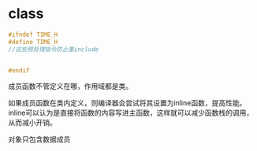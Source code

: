 # class

```c++
#ifndef TIME_H
#define TIME_H
//这些预处理指令防止重include


#endif


```

成员函数不管定义在哪，作用域都是类。

如果成员函数在类内定义，则编译器会尝试将其设置为inline函数，提高性能。inline可以认为是直接将函数的内容写进主函数，这样就可以减少函数栈的调用，从而减小开销。

对象只包含数据成员